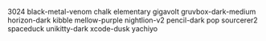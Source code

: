 3024
black-metal-venom
chalk
elementary
gigavolt
gruvbox-dark-medium
horizon-dark
kibble
mellow-purple
nightlion-v2
pencil-dark
pop
sourcerer2
spaceduck
unikitty-dark
xcode-dusk
yachiyo

